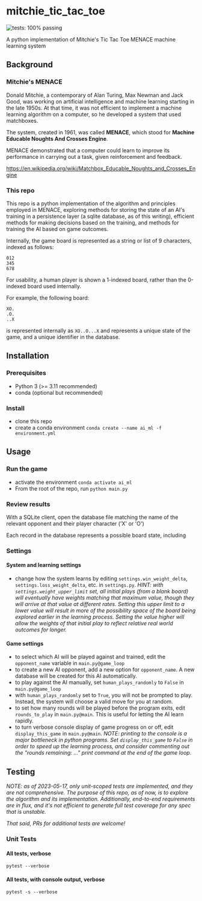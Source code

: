 # mitchie_tic_tac_toe
![tests: 100% passing](https://img.shields.io/badge/tests-100%25%20passing-green)

A python implementation of Mitchie's Tic Tac Toe MENACE machine learning system

## Background
### Mitchie's MENACE
Donald Mitchie, a contemporary of Alan Turing, Max Newman and Jack Good, was working on artificial 
intelligence and machine learning starting in the late 1950s. At that time, it was not efficient to
implement a machine learning algorithm on a computer, so he developed a system that used matchboxes.

The system, created in 1961, was called **MENACE**, which stood for **Machine Educable Noughts And Crosses Engine**.

MENACE demonstrated that a computer could learn to improve its performance in carrying out a task, given
reinforcement and feedback.

https://en.wikipedia.org/wiki/Matchbox_Educable_Noughts_and_Crosses_Engine

### This repo
This repo is a python implementation of the algorithm and principles employed in MENACE, exploring methods for
storing the state of an AI's training in a persistence layer (a sqlite database, as of this writing),
efficient methods for making decisions based on the training, and methods for training the AI based on
game outcomes.

Internally, the game board is represented as a string or list of 9 characters, indexed as follows:

```
012
345
678
```
For usability, a human player is shown a 1-indexed board, rather than the 0-indexed board used internally.

For example, the following board:
```
XO.
.O.
..X
```
is represented internally as `XO..O...X` and represents a unique state of the game, and a unique
identifier in the database.

## Installation

### Prerequisites
* Python 3 (>= 3.11 recommended)
* conda (optional but recommended)

### Install
* clone this repo
* create a conda environment
```conda create --name ai_ml -f environment.yml```

## Usage
### Run the game
* activate the environment
  ```conda activate ai_ml```
* From the root of the repo, run
  ```python main.py```
### Review results
With a SQLite client, open the database file matching the name of the relevant opponent and their
player character ('X' or 'O')

Each record in the database represents a possible board state, including 
### Settings
#### System and learning settings
* change how the system learns by editing `settings.win_weight_delta`, 
`settings.loss_weight_delta`, etc. in ```settings.py```. _HINT: with `settings.weight_upper_limit` set,
all initial plays (from a blank board) will eventually have weights matching that maximum value, though
they will arrive at that value at different rates. Setting this upper limit to a lower value will result
in more of the possibility space of the board being explored earlier in the learning process. Setting
the value higher will allow the weights of that initial play to reflect relative real world outcomes
for longer._
#### Game settings
* to select which AI will be played against and trained, edit the `opponent_name` variable in `main.py@game_loop`
* to create a new AI opponent, add a new option for `opponent_name`. A new database will be created
for this AI automatically.
* to play against the AI manually, set `human_plays_randomly` to `False` in `main.py@game_loop`
* with `human_plays_randomly` set to `True`, you will not be prompted to play. Instead, the system
will choose a valid move for you at random.
* to set how many rounds will be played before the program exits, edit `rounds_to_play` in `main.py@main`. This
is useful for letting the AI learn rapidly.
* to turn verbose console display of game progress on or off, edit `display_this_game` in `main.py@main`.
_NOTE: printing to the console is a major bottleneck in python programs. Set `display_this_game` to `False`
in order to speed up the learning process, and consider commenting out the "rounds remaining: ..." print
command at the end of the game loop._

## Testing
_NOTE: as of 2023-05-17, only unit-scoped tests are implemented, and they are not comprehensive. The purpose
of this repo, as of now, is to explore the algorithm and its implementation. Additionally, end-to-end
requirements are in flux, and it's not efficient to generate full test coverage for any spec that is
unstable._

_That said, PRs for additional tests are welcome!_

### Unit Tests
#### All tests, verbose
```pytest --verbose```
#### All tests, with console output, verbose
```pytest -s --verbose```
